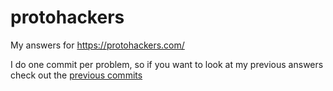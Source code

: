 # protohackers
My answers for https://protohackers.com/

I do one commit per problem, so if you want to look at my previous answers check out the [previous commits](https://github.com/pingiun/protohackers/commits/main)

